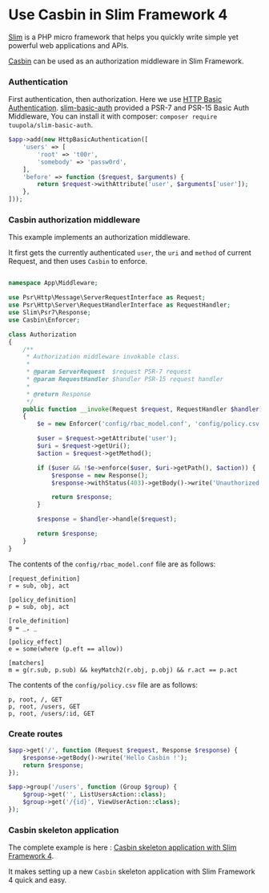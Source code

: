 # Use Casbin in Slim Framework 4

[Slim](http://slimframework.com) is a PHP micro framework that helps you quickly write simple yet powerful web applications and APIs.

[Casbin](https://github.com/php-casbin/php-casbin) can be used as an authorization middleware in Slim Framework.

### Authentication

First authentication, then authorization. 
Here we use [HTTP Basic Authentication](https://en.wikipedia.org/wiki/Basic_access_authentication). 
[slim-basic-auth](https://github.com/tuupola/slim-basic-auth) provided a PSR-7 and PSR-15 Basic Auth Middleware, You can install it with composer: `composer require tuupola/slim-basic-auth`.

```php
$app->add(new HttpBasicAuthentication([
	'users' => [
	    'root' => 't00r',
	    'somebody' => 'passw0rd',
	],
	'before' => function ($request, $arguments) {
	    return $request->withAttribute('user', $arguments['user']);
	},
]));
```

### Casbin authorization middleware

This example implements an authorization middleware.

It first gets the currently authenticated `user`, the `uri` and `method` of current Request, and then uses `Casbin` to enforce.

```php

namespace App\Middleware;

use Psr\Http\Message\ServerRequestInterface as Request;
use Psr\Http\Server\RequestHandlerInterface as RequestHandler;
use Slim\Psr7\Response;
use Casbin\Enforcer;

class Authorization
{
    /**
     * Authorization middleware invokable class.
     *
     * @param ServerRequest  $request PSR-7 request
     * @param RequestHandler $handler PSR-15 request handler
     *
     * @return Response
     */
    public function __invoke(Request $request, RequestHandler $handler): Response
    {
        $e = new Enforcer('config/rbac_model.conf', 'config/policy.csv');

        $user = $request->getAttribute('user');
        $uri = $request->getUri();
        $action = $request->getMethod();

        if ($user && !$e->enforce($user, $uri->getPath(), $action)) {
            $response = new Response();
            $response->withStatus(403)->getBody()->write('Unauthorized.');

            return $response;
        }

        $response = $handler->handle($request);

        return $response;
    }
}

```

The contents of the `config/rbac_model.conf` file are as follows:

```
[request_definition]
r = sub, obj, act

[policy_definition]
p = sub, obj, act

[role_definition]
g = _, _

[policy_effect]
e = some(where (p.eft == allow))

[matchers]
m = g(r.sub, p.sub) && keyMatch2(r.obj, p.obj) && r.act == p.act
```

The contents of the `config/policy.csv` file are as follows:

```
p, root, /, GET
p, root, /users, GET
p, root, /users/:id, GET
```

### Create routes

```php
$app->get('/', function (Request $request, Response $response) {
    $response->getBody()->write('Hello Casbin !');
    return $response;
});

$app->group('/users', function (Group $group) {
    $group->get('', ListUsersAction::class);
    $group->get('/{id}', ViewUserAction::class);
});
```

### Casbin skeleton application

The complete example is here : [Casbin skeleton application with Slim Framework 4](https://github.com/php-casbin/casbin-with-slim).

It makes setting up a new `Casbin` skeleton application with Slim Framework 4 quick and easy.
